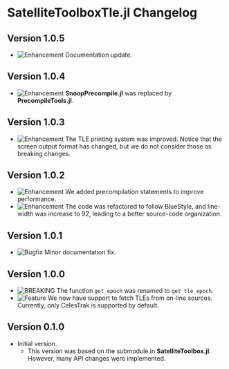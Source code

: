 SatelliteToolboxTle.jl Changelog
================================

Version 1.0.5
-------------

- ![Enhancement][badge-enhancement] Documentation update.

Version 1.0.4
-------------

- ![Enhancement][badge-enhancement] **SnoopPrecompile.jl** was replaced by
  **PrecompileTools.jl**.

Version 1.0.3
-------------

- ![Enhancement][badge-enhancement] The TLE printing system was improved. Notice that the
  screen output format has changed, but we do not consider those as breaking changes.

Version 1.0.2
-------------

- ![Enhancement][badge-enhancement] We added precompilation statements to improve
  performance.
- ![Enhancement][badge-enhancement] The code was refactored to follow BlueStyle, and
  line-width was increase to 92, leading to a better source-code organization.

Version 1.0.1
-------------

- ![Bugfix][badge-bugfix] Minor documentation fix.

Version 1.0.0
-------------

- ![BREAKING][badge-breaking] The function `get_epoch` was renamed to
  `get_tle_epoch`.
- ![Feature][badge-feature] We now have support to fetch TLEs from on-line
  sources. Currently, only CelesTrak is supported by default.

Version 0.1.0
-------------

- Initial version.
  - This version was based on the submodule in **SatelliteToolbox.jl**. However,
    many API changes were implemented.

[badge-breaking]: https://img.shields.io/badge/BREAKING-red.svg
[badge-deprecation]: https://img.shields.io/badge/Deprecation-orange.svg
[badge-feature]: https://img.shields.io/badge/Feature-green.svg
[badge-enhancement]: https://img.shields.io/badge/Enhancement-blue.svg
[badge-bugfix]: https://img.shields.io/badge/Bugfix-purple.svg
[badge-info]: https://img.shields.io/badge/Info-gray.svg
